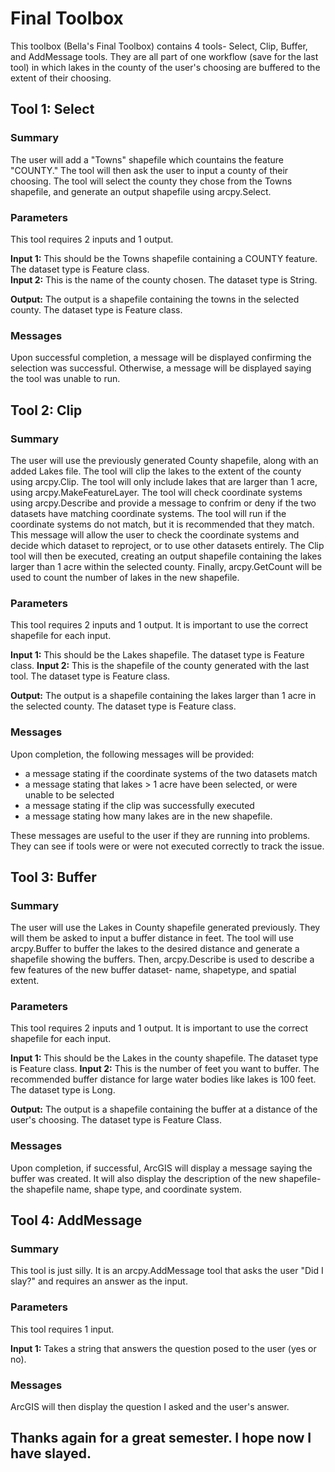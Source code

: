# Final Toolbox

This toolbox (Bella's Final Toolbox) contains 4 tools- Select, Clip, Buffer, and AddMessage tools.
They are all part of one workflow (save for the last tool) in which lakes in the county of the user's choosing are buffered to the extent of their choosing. 

## Tool 1: Select

### Summary
The user will add a "Towns" shapefile which countains the feature "COUNTY." The tool will then ask the user to input a county of their choosing. The tool will select the county they chose from the Towns shapefile, and generate an output shapefile using arcpy.Select.

### Parameters
This tool requires 2 inputs and 1 output. 

**Input 1:** This should be the Towns shapefile containing a COUNTY feature. The dataset type is Feature class.  
**Input 2:** This is the name of the county chosen. The dataset type is String. 

**Output:** The output is a shapefile containing the towns in the selected county. The dataset type is Feature class.

### Messages

Upon successful completion, a message will be displayed confirming the selection was successful. Otherwise, a message will be displayed saying the tool was unable to run. 


## Tool 2: Clip

### Summary
The user will use the previously generated County shapefile, along with an added Lakes file. The tool will clip the lakes to the extent of the county using arcpy.Clip. The tool will only include lakes that are larger than 1 acre, using arcpy.MakeFeatureLayer. The tool will check coordinate systems using arcpy.Describe and provide a message to confrim or deny if the two datasets have matching coordinate systems. The tool will run if the coordinate systems do not match, but it is recommended that they match. This message will allow the user to check the coordinate systems and decide which dataset to reproject, or to use other datasets entirely. The Clip tool will then be executed, creating an output shapefile containing the lakes larger than 1 acre within the selected county. Finally, arcpy.GetCount will be used to count the number of lakes in the new shapefile.

### Parameters
This tool requires 2 inputs and 1 output. It is important to use the correct shapefile for each input.

**Input 1:** This should be the Lakes shapefile. The dataset type is Feature class. 
**Input 2:** This is the shapefile of the county generated with the last tool. The dataset type is Feature class. 

**Output:** The output is a shapefile containing the lakes larger than 1 acre in the selected county. The dataset type is Feature class.

### Messages

Upon completion, the following messages will be provided:

- a message stating if the coordinate systems of the two datasets match
- a message stating that lakes > 1 acre have been selected, or were unable to be selected
- a message stating if the clip was successfully executed
- a message stating how many lakes are in the new shapefile.
  
These messages are useful to the user if they are running into problems. They can see if tools were or were not executed correctly to track the issue.

## Tool 3: Buffer

### Summary
The user will use the Lakes in County shapefile generated previously. They will them be asked to input a buffer distance in feet. The tool will use arcpy.Buffer to buffer the lakes to the desired distance and generate a shapefile showing the buffers. Then, arcpy.Describe is used to describe a few features of the new buffer dataset- name, shapetype, and spatial extent.

### Parameters
This tool requires 2 inputs and 1 output. It is important to use the correct shapefile for each input.

**Input 1:** This should be the Lakes in the county shapefile. The dataset type is Feature class. 
**Input 2:** This is the number of feet you want to buffer. The recommended buffer distance for large water bodies like lakes is 100 feet. The dataset type is Long. 

**Output:** The output is a shapefile containing the buffer at a distance of the user's choosing. The dataset type is Feature Class.

### Messages

Upon completion, if successful, ArcGIS will display a message saying the buffer was created. It will also display the description of the new shapefile- the shapefile name, shape type, and coordinate system. 

## Tool 4: AddMessage

### Summary
This tool is just silly. It is an arcpy.AddMessage tool that asks the user "Did I slay?" and requires an answer as the input.

### Parameters
This tool requires 1 input. 

**Input 1:** Takes a string that answers the question posed to the user (yes or no).

### Messages
ArcGIS will then display the question I asked and the user's answer. 

## Thanks again for a great semester. I hope now I have slayed. 
